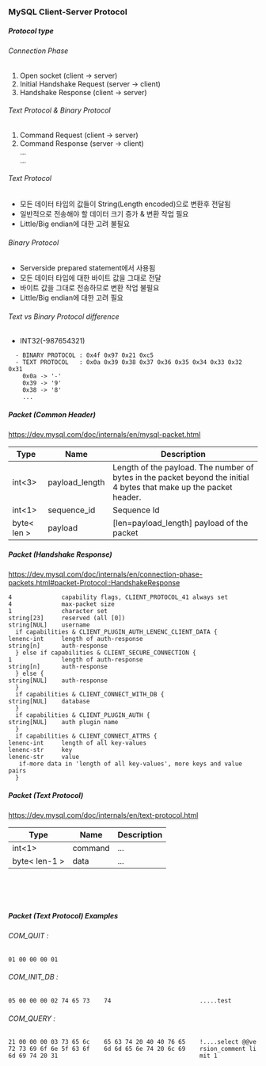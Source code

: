 ### MySQL Client-Server Protocol

##### Protocol type
###### Connection Phase
1. Open socket (client -> server)
2. Initial Handshake Request (server -> client)
3. Handshake Response (client -> server)

###### Text Protocol & Binary Protocol
1. Command Request (client -> server)
2. Command Response (server -> client)<br>
   ...<br>
   ...

###### Text Protocol
- 모든 데이터 타입의 값들이 String(Length encoded)으로 변환후 전달됨
- 일반적으로 전송해야 할 데이터 크기 증가 & 변환 작업 필요
- Little/Big endian에 대한 고려 불필요

###### Binary Protocol
- Serverside prepared statement에서 사용됨
- 모든 데이터 타입에 대한 바이트 값을 그대로 전달
- 바이트 값을 그대로 전송하므로 변환 작업 불필요
- Little/Big endian에 대한 고려 필요

###### Text vs Binary Protocol difference
- INT32(-987654321)
```
  - BINARY PROTOCOL : 0x4f 0x97 0x21 0xc5
  - TEXT PROTOCOL   : 0x0a 0x39 0x38 0x37 0x36 0x35 0x34 0x33 0x32 0x31
    0x0a -> '-'
    0x39 -> '9'
    0x38 -> '8'
    ...
```

##### Packet (Common Header)
https://dev.mysql.com/doc/internals/en/mysql-packet.html

| Type | Name | Description |
|------|------|-------------|
|int<3>|payload_length|Length of the payload. The number of bytes in the packet beyond the initial 4 bytes that make up the packet header.|
|int<1>|sequence_id|Sequence Id|
|byte< len >|payload|[len=payload_length] payload of the packet|

##### Packet (Handshake Response)
https://dev.mysql.com/doc/internals/en/connection-phase-packets.html#packet-Protocol::HandshakeResponse

```
4              capability flags, CLIENT_PROTOCOL_41 always set
4              max-packet size
1              character set
string[23]     reserved (all [0])
string[NUL]    username
  if capabilities & CLIENT_PLUGIN_AUTH_LENENC_CLIENT_DATA {
lenenc-int     length of auth-response
string[n]      auth-response
  } else if capabilities & CLIENT_SECURE_CONNECTION {
1              length of auth-response
string[n]      auth-response
  } else {
string[NUL]    auth-response
  }
  if capabilities & CLIENT_CONNECT_WITH_DB {
string[NUL]    database
  }
  if capabilities & CLIENT_PLUGIN_AUTH {
string[NUL]    auth plugin name
  }
  if capabilities & CLIENT_CONNECT_ATTRS {
lenenc-int     length of all key-values
lenenc-str     key
lenenc-str     value
   if-more data in 'length of all key-values', more keys and value pairs
  }
```

##### Packet (Text Protocol)
https://dev.mysql.com/doc/internals/en/text-protocol.html

|Type | Name | Description |
|-----|------|-------------|
|int<1>|command| ... |
|byte< len-1 >|data| ... |



<br><br><br>
##### Packet (Text Protocol) Examples

###### COM_QUIT    :
```
01 00 00 00 01
```

###### COM_INIT_DB :
```
05 00 00 00 02 74 65 73    74                         .....test
```

###### COM_QUERY :
```
21 00 00 00 03 73 65 6c    65 63 74 20 40 40 76 65    !....select @@ve
72 73 69 6f 6e 5f 63 6f    6d 6d 65 6e 74 20 6c 69    rsion_comment li
6d 69 74 20 31                                        mit 1
